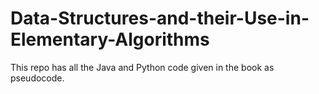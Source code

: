 # Data-Structures-and-their-Use-in-Elementary-Algorithms
This repo has all the Java and Python code given in the book as pseudocode.
